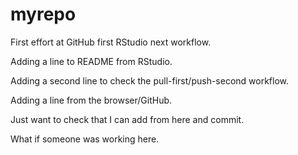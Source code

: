 # myrepo
First effort at GitHub first RStudio next workflow.

Adding a line to README from RStudio.

Adding a second line to check the pull-first/push-second workflow.

Adding a line from the browser/GitHub.

Just want to check that I can add from here and commit.

What if someone was working here.
